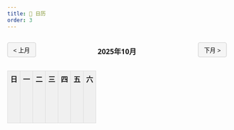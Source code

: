 ```yaml
---
title: 📅 日历
order: 3
---
```


<style>
/* 这里保持你原来的 CSS */
.calendar-container { max-width: 900px; margin: auto; overflow-x: auto; font-family: "Segoe UI", Tahoma, Geneva, Verdana, sans-serif; }
.calendar-header { display: flex; justify-content: space-between; align-items: center; margin-bottom: 1rem; }
.calendar-header button { padding: 0.4rem 0.8rem; cursor: pointer; border: 1px solid #ccc; background-color: #f5f5f5; border-radius: 4px; transition: 0.2s; }
.calendar-header button:hover { background-color: #e0e0e0; }
.calendar-container table.calendar { width: 100%; border-collapse: collapse; table-layout: fixed; text-align: center; }
.calendar-container table th, .calendar-container table td { border: 1px solid #ddd; padding: 6px; vertical-align: top; height: 120px; overflow: hidden; }
.calendar-container table th { background-color: #f0f0f0; }
.today { background-color: #4fc3f7 !important; color: #fff; }
.events-container { display: flex; flex-direction: column; max-height: 90px; overflow: hidden; }
.event { display: block; font-size: 0.75rem; border-radius: 4px; padding: 2px 4px; margin-top: 2px; white-space: nowrap; overflow: hidden; text-overflow: ellipsis; }
.event.homework { background-color: #f28b82; color: #fff; }
.event.test { background-color: #fbbc04; color: #fff; }
.event.activity { background-color: #34a853; color: #fff; }
@media (max-width: 768px) {
  .calendar-container { max-width: 100%; }
  .calendar-container table th, .calendar-container table td { font-size: 0.65rem; height: 80px; }
}
</style>

<div class="calendar-container">
  <div class="calendar-header">
    <button id="prevMonth">&lt; 上月</button>
    <h3 id="monthTitle">2025年10月</h3>
    <button id="nextMonth">下月 &gt;</button>
  </div>
  <table class="calendar">
    <thead>
      <tr><th>日</th><th>一</th><th>二</th><th>三</th><th>四</th><th>五</th><th>六</th></tr>
    </thead>
    <tbody id="calendarBody"></tbody>
  </table>
</div>

<!-- 把 calendar.yml 数据隐藏到页面里，供 JS 读取 -->
<script id="calendarData" type="application/json">
{{ site.data.calendar | jsonify }}
</script>

<!-- 引入 JS -->
<script src="{{ '/assets/js/calendar.js' | relative_url }}"></script>
